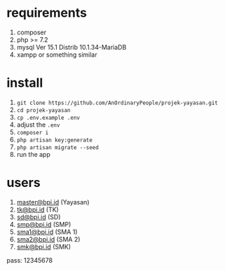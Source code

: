 # requirements
1. composer
1. php >= 7.2
1. mysql Ver 15.1 Distrib 10.1.34-MariaDB
1. xampp or something similar

# install
1. `git clone https://github.com/AnOrdinaryPeople/projek-yayasan.git`
1. `cd projek-yayasan`
1. `cp .env.example .env`
1. adjust the `.env`
1. `composer i`
1. `php artisan key:generate`
1. `php artisan migrate --seed`
1. run the app

# users
1. master@bpi.id (Yayasan)
1. tk@bpi.id (TK)
1. sd@bpi.id (SD)
1. smp@bpi.id (SMP)
1. sma1@bpi.id (SMA 1)
1. sma2@bpi.id (SMA 2)
1. smk@bpi.id (SMK)

pass: 12345678
